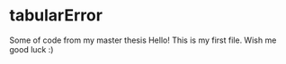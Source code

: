 # tabularError
Some of code from my master thesis
Hello!
This is my first file.
Wish me good luck :)
